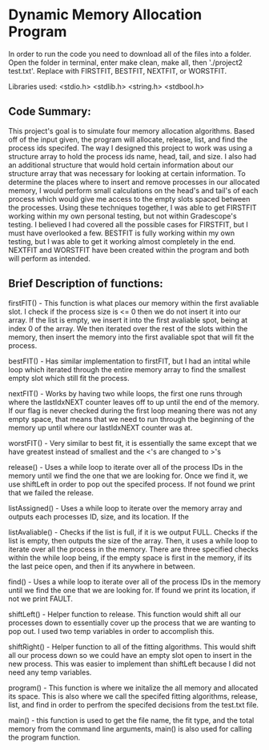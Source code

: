 # Dynamic Memory Allocation Program

In order to run the code you need to download all of the files into a folder. Open the folder in terminal, enter make clean, make all, then './project2 <fit-type> <total-memory> test.txt'. Replace <fit-type> with FIRSTFIT, BESTFIT, NEXTFIT, or WORSTFIT.

Libraries used: <stdio.h> <stdlib.h> <string.h> <stdbool.h>

## Code Summary:

This project's goal is to simulate four memory allocation algorithms. Based off of the input given, the program will allocate, release, list, and find the process ids specifed. The way I designed this project to work was using a structure array to hold the process ids name, head, tail, and size. I also had an additional structure that would hold certain information about our structure array that was necessary for looking at certain information. To determine the places where to insert and remove processes in our allocated memory, I would perform small calculations on the head's and tail's of each process which would give me access to the empty slots spaced between the processes. Using these techniques together, I was able to get FIRSTFIT working within my own personal testing, but not within Gradescope's testing. I believed I had covered all the possible cases for FIRSTFIT, but I must have overlooked a few. BESTFIT is fully working within my own testing, but I was able to get it working almost completely in the end. NEXTFIT and WORSTFIT have been created within the program and both will perform as intended.

## Brief Description of functions: 

firstFIT() - This function is what places our memory within the first avaliable slot. I check if the process size is <= 0 then we do not insert it into our array. If the list is empty, we insert it into the first avaliable spot, being at index 0 of the array. We then iterated over the rest of the slots within the memory, then insert the memory into the first avaliable spot that will fit the process.

bestFIT() - Has similar implementation to firstFIT, but I had an intital while loop which iterated through the entire memory array to find the smallest empty slot which still fit the process.

nextFIT() - Works by having two while loops, the first one runs through where the lastIdxNEXT counter leaves off to up until the end of the memory. If our flag is never checked during the first loop meaning there was not any empty space, that means that we need to run through the beginning of the memory up until where our lastIdxNEXT counter was at.

worstFIT() - Very similar to best fit, it is essentially the same except that we have greatest instead of smallest and the <'s are changed to >'s

release() - Uses a while loop to iterate over all of the process IDs in the memory until we find the one that we are looking for. Once we find it, we use shiftLeft in order to pop out the specifed process. If not found we print that we failed the release.

listAssigned() - Uses a while loop to iterate over the memory array and outputs each processes ID, size, and its location. If the 

listAvaliable() - Checks if the list is full, if it is we output FULL. Checks if the list is empty, then outputs the size of the array. Then, it uses a while loop to iterate over all the process in the memory. There are three specified checks within the while loop being, if the empty space is first in the memory, if its the last peice open, and then if its anywhere in between. 

find() - Uses a while loop to iterate over all of the process IDs in the memory until we find the one that we are looking for. If found we print its location, if not we print FAULT.

shiftLeft() - Helper function to release. This function would shift all our processes down to essentially cover up the process that we are wanting to pop out. I used two temp variables in order to accomplish this. 

shiftRight() - Helper function to all of the fitting algorithms. This would shift all our process down so we could have an empty slot open to insert in the new process. This was easier to implement than shiftLeft because I did not need any temp variables.

program() - This function is where we initalize the all memory and allocated its space. This is also where we call the specifed fitting algorithms, release, list, and find in order to perfrom the specifed decisions from the test.txt file. 

main() - this function is used to get the file name, the fit type, and the total memory from the command line arguments, main() is also used for calling the program function.



